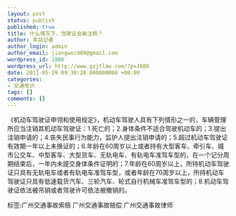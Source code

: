 ```yaml
---
layout: post
status: publish
published: true
title: 什么情况下，驾驶证会被注销？
author: 本站记者
author_login: admin
author_email: jiangwei909@gmail.com
wordpress_id: 1886
wordpress_url: http://www.gzjtlaw.com/?p=1886
date: 2011-05-29 09:30:28.000000000 +08:00
categories:
- 交通常识
tags: []
comments: []
---
```

《机动车驾驶证申领和使用规定》，机动车驾驶人具有下列情形之一的，车辆管理所应当注销其机动车驾驶证：1.死亡的；2.身体条件不适合驾驶机动车的；3.提出注销申请的；4.丧失民事行为能力，监护人提出注销申请的；5.超过机动车驾驶证有效期一年以上未换证的；6.年龄在60周岁以上或者持有大型客车、牵引车、城市公交车、中型客车、大型货车、无轨电车、有轨电车准驾车型的，在一个记分周期结束后，一年内未提交身体条件证明的；7.年龄在60周岁以上，所持机动车驾驶证只具有无轨电车或者有轨电车准驾车型，或者年龄在70周岁以上，所持机动车驾驶证只具有低速载货汽车、三轮汽车、轮式自行机械车准驾车型的；8.机动车驾驶证依法被吊销或者驾驶许可依法被撤销的。标签:广州交通事故索赔 广州交通事故赔偿 广州交通事故律师
